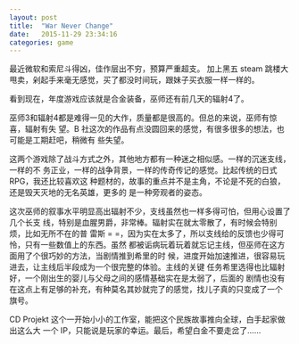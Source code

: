 ```yaml
---
layout: post
title:  "War Never Change"
date:   2015-11-29 23:34:16
categories: game
---
```


最近微软和索尼斗得凶，佳作层出不穷，预算严重超支。
加上黑五 steam 跳楼大甩卖，剁起手来毫无感觉，买了都没时间玩，跟妹子买衣服一样一样的。

看到现在，年度游戏应该就是合金装备，巫师还有前几天的辐射4了。

巫师3和辐射4都是难得一见的大作，质量都是很高的。但总的来说，巫师有惊喜，辐射有失
望。B 社这次的作品有点没圆回来的感觉，有很多很多的想法，也可能是工期赶吧，稍微有
些失望。

这两个游戏除了战斗方式之外，其他地方都有一种迷之相似感。一样的沉迷支线，一样的不
务正业，一样的战争背景，一样的传奇传记的感觉。比起传统的日式 RPG，我还比较喜欢这
种题材的，故事的重点并不是主角，不论是不死的白狼，还是毁天灭地的无名英雄，更多的
是一种旁观者的姿态。

这次巫师的叙事水平明显高出辐射不少，支线虽然也一样多得可怕，但用心设置了几个长支
线，特别是血腥男爵，非常棒。辐射实在就太零散了，有时候会特别烦，比如无所不在的普
雷斯 = =，因为实在太多了，所以支线给的反馈也少得可怜，只有一些数值上的东西。虽然
都被诟病玩着玩着就忘记主线，但巫师在这方面用了个很巧妙的方法，当剧情推到希里的时
候，进度开始加速推进，很容易玩进去，让主线后半段成为一个很完整的体验。主线的关键
任务希里选得也比辐射好，一个刚出生的婴儿与父母之间的感情基础实在是太弱了，后面的
剧情也没有在这点上有足够的补充，有种莫名其妙就完了的感觉，找儿子真的只变成了一个
旗号。

CD Projekt 这个一开始小小的工作室，能把这个民族故事推向全球，白手起家做出这么大
一个 IP，只能说是玩家的幸运。最后，希望白金不要走岔了……
